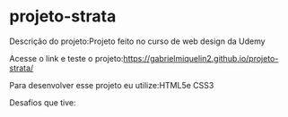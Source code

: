 # projeto-strata
Descrição do projeto:Projeto feito no curso de web design da Udemy

Acesse o link e teste o projeto:https://gabrielmiquelin2.github.io/projeto-strata/

Para desenvolver esse projeto eu utilize:HTML5e CSS3

Desafios que tive:
